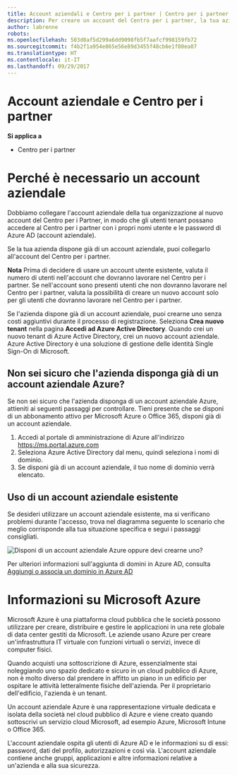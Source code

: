 ```yaml
---
title: Account aziendali e Centro per i partner | Centro per i partner
description: Per creare un account del Centro per i partner, la tua azienda deve disporre di un account aziendale.
author: labrenne
robots: 
ms.openlocfilehash: 503d8af5d299a6dd9098fb5f7aafcf998159fb72
ms.sourcegitcommit: f4b2f1a954e865e56e89d3455f48cb6e1f80ea07
ms.translationtype: HT
ms.contentlocale: it-IT
ms.lasthandoff: 09/29/2017
---
```

# <a name="your-work-account-and-partner-center"></a>Account aziendale e Centro per i partner  

**Si applica a**

-  Centro per i partner

# <a name="why-you-need-a-work-account"></a>Perché è necessario un account aziendale

Dobbiamo collegare l'account aziendale della tua organizzazione al nuovo account del Centro per i Partner, in modo che gli utenti tenant possano accedere al Centro per i partner con i propri nomi utente e le password di Azure AD (account aziendale).

Se la tua azienda dispone già di un account aziendale, puoi collegarlo all'account del Centro per i partner. 

**Nota** Prima di decidere di usare un account utente esistente, valuta il numero di utenti nell'account che dovranno lavorare nel Centro per i partner. Se nell'account sono presenti utenti che non dovranno lavorare nel Centro per i partner, valuta la possibilità di creare un nuovo account solo per gli utenti che dovranno lavorare nel Centro per i partner.

Se l'azienda dispone già di un account aziendale, puoi crearne uno senza costi aggiuntivi durante il processo di registrazione. Seleziona **Crea nuovo tenant** nella pagina **Accedi ad Azure Active Directory**. Quando crei un nuovo tenant di Azure Active Directory, crei un nuovo account aziendale. Azure Active Directory è una soluzione di gestione delle identità Single Sign-On di Microsoft.

## <a name="not-sure-if-your-company-already-has-an-azure-work-account"></a>Non sei sicuro che l'azienda disponga già di un account aziendale Azure?

Se non sei sicuro che l'azienda disponga di un account aziendale Azure, attieniti ai seguenti passaggi per controllare. Tieni presente che se disponi di un abbonamento attivo per Microsoft Azure o Office 365, disponi già di un account aziendale.
1.  Accedi al portale di amministrazione di Azure all'indirizzo https://ms.portal.azure.com
2.  Seleziona Azure Active Directory dal menu, quindi seleziona i nomi di dominio.
3.  Se disponi già di un account aziendale, il tuo nome di dominio verrà elencato.

## <a name="using-an-existing-work-account"></a>Uso di un account aziendale esistente

Se desideri utilizzare un account aziendale esistente, ma si verificano problemi durante l'accesso, trova nel diagramma seguente lo scenario che meglio corrisponde alla tua situazione specifica e segui i passaggi consigliati. 

![Disponi di un account aziendale Azure oppure devi crearne uno?](images/onboardingAADFlow.png)

Per ulteriori informazioni sull'aggiunta di domini in Azure AD, consulta [Aggiungi o associa un dominio in Azure AD](https://docs.microsoft.com/azure/active-directory/active-directory-add-domain)

# <a name="about-microsoft-azure"></a>Informazioni su Microsoft Azure

Microsoft Azure è una piattaforma cloud pubblica che le società possono utilizzare per creare, distribuire e gestire le applicazioni in una rete globale di data center gestiti da Microsoft. Le aziende usano Azure per creare un'infrastruttura IT virtuale con funzioni virtuali o servizi, invece di computer fisici. 

Quando acquisti una sottoscrizione di Azure, essenzialmente stai noleggiando uno spazio dedicato e sicuro in un cloud pubblico di Azure, non è molto diverso dal prendere in affitto un piano in un edificio per ospitare le attività letteralmente fisiche dell'azienda. Per il proprietario dell'edificio, l'azienda è un tenant. 

Un account aziendale Azure è una rappresentazione virtuale dedicata e isolata della società nel cloud pubblico di Azure e viene creato quando sottoscrivi un servizio cloud Microsoft, ad esempio Azure, Microsoft Intune o Office 365. 

L'account aziendale ospita gli utenti di Azure AD e le informazioni su di essi: password, dati del profilo, autorizzazioni e così via. L'account aziendale contiene anche gruppi, applicazioni e altre informazioni relative a un'azienda e alla sua sicurezza. 
